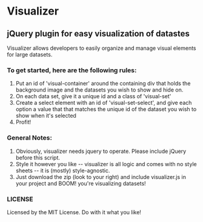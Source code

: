 # Visualizer
## jQuery plugin for easy visualization of datastes

Visualizer allows developers to easily organize and manage visual elements for large datasets.

### To get started, here are the following rules:
1. Put an id of 'visual-container' around the containing div that holds the background image and the datasets you wish to show and hide on.
2. On each data set, give it a unique id and a class of 'visual-set'
3. Create a select element with an id of 'visual-set-select', and give each option a value that that matches the unique id of the dataset you wish to show when it's selected
4. Profit!

### General Notes:
1. Obviously, visualizer needs jquery to operate. Please include jQuery before this script.
2. Style it however you like -- visualizer is all logic and comes with no style sheets -- it is (mostly) style-agnostic.
3. Just download the zip (look to your right) and include visualizer.js in your project and BOOM! you're visualizing datasets!

### LICENSE
Licensed by the MIT License. Do with it what you like!